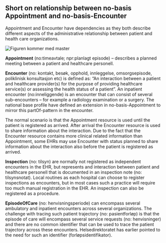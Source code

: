 ## Short on relationship between no-basis Appointment and no-basis-Encounter

Appointment and Encounter have dependencies as they both describe different aspects of the administrative relationship between patient and health care organizations.  

![Figuren kommer med master](https://www.plantuml.com/plantuml/svg/7Sqnhi8m303G_P_YSu3Kg20XCPMD0N47DtLRYoIER4SHjmSnlV5DvgZUSlexS8cfBVI_krUx0cpiUvk7A1dkZyjJjECRPZIsgh9o8Wrw1iKEjrg5YsSg7iRZU0BEk945awQHe8k-rYHzg0dBxvgeB5y_)

**Appointment** (no:timeavtale; npr:planlagt episode) – describes a planned meeting between a patient and healthcare personell.  

**Encounter** (no: kontakt, besøk, opphold, innleggelse, omsorgsepisode, poliklinisk konsultasjon etc) is defined as: “An interaction between a patient and healthcare provider(s) for the purpose of providing healthcare service(s) or assessing the health status of a patient”. An inpatient encounter (no:inneliggende) is an encounter that can consist of several sub-encounters – for example a radiology examination or a surgery. The national base profile have defined an extension in no-basis-Appointment to mirror this partOf-pattern in the encounter.  

The normal scenario is that the Appointment resource is used until the patient is registered as arrived. After arrival the Encounter resource is used to share information about the interaction. Due to the fact that the Encounter resource contains more clinical related information than Appointment, some EHRs may use Encounter with status planned to share information about the interaction also before the patient is registered as arrived.  

**Inspection** (no: tilsyn) are normally not registered as independent encounters in the EHR, but represents and interaction between patient and healthcare personell that is documented in an inspection note (no: tilsynsnotat). Local routines as each hospital can choose to register inspections as encounters, but in most cases such a practice will require too much manual registration in the EHR. An inspection can also be registered as a procedure.  

**EpisodeOfCare** (no: henvisningsperiode) can encompass several ambulatory and inpatient encounters across several organizations. The challenge with tracing such patient trajectory (no: pasientforløp) is that the episode of care will encompass several service requests (no: henvisninger) and there are no common identifier that can be used to trace the patient trajectory across these encounters. Helsedirektoratet has earlier pointed to the need for such an identifier (forløpsidentifikator).  
